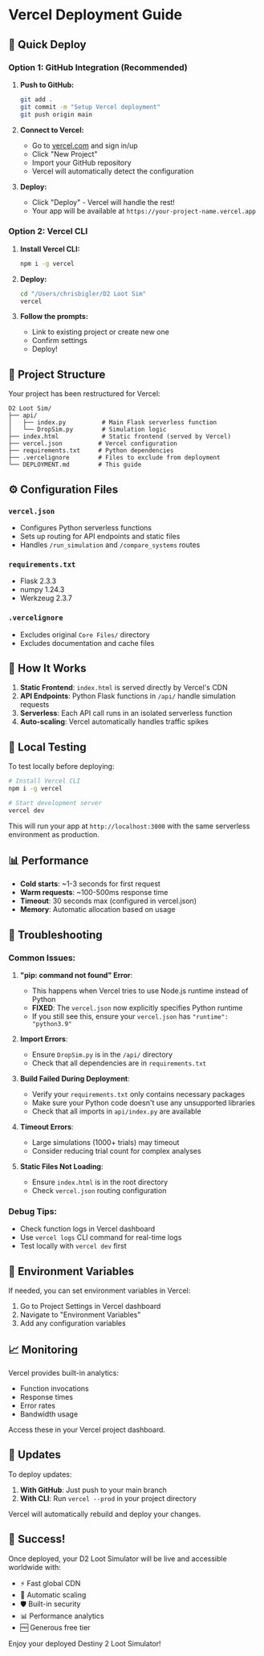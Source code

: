 # Vercel Deployment Guide

## 🚀 Quick Deploy

### Option 1: GitHub Integration (Recommended)

1. **Push to GitHub:**
   ```bash
   git add .
   git commit -m "Setup Vercel deployment"
   git push origin main
   ```

2. **Connect to Vercel:**
   - Go to [vercel.com](https://vercel.com) and sign in/up
   - Click "New Project"
   - Import your GitHub repository
   - Vercel will automatically detect the configuration

3. **Deploy:**
   - Click "Deploy" - Vercel will handle the rest!
   - Your app will be available at `https://your-project-name.vercel.app`

### Option 2: Vercel CLI

1. **Install Vercel CLI:**
   ```bash
   npm i -g vercel
   ```

2. **Deploy:**
   ```bash
   cd "/Users/chrisbigler/D2 Loot Sim"
   vercel
   ```

3. **Follow the prompts:**
   - Link to existing project or create new one
   - Confirm settings
   - Deploy!

## 📁 Project Structure

Your project has been restructured for Vercel:

```
D2 Loot Sim/
├── api/
│   ├── index.py          # Main Flask serverless function
│   └── DropSim.py        # Simulation logic
├── index.html            # Static frontend (served by Vercel)
├── vercel.json          # Vercel configuration
├── requirements.txt     # Python dependencies
├── .vercelignore        # Files to exclude from deployment
└── DEPLOYMENT.md        # This guide
```

## ⚙️ Configuration Files

### `vercel.json`
- Configures Python serverless functions
- Sets up routing for API endpoints and static files
- Handles `/run_simulation` and `/compare_systems` routes

### `requirements.txt`
- Flask 2.3.3
- numpy 1.24.3 
- Werkzeug 2.3.7

### `.vercelignore`
- Excludes original `Core Files/` directory
- Excludes documentation and cache files

## 🔧 How It Works

1. **Static Frontend**: `index.html` is served directly by Vercel's CDN
2. **API Endpoints**: Python Flask functions in `/api/` handle simulation requests
3. **Serverless**: Each API call runs in an isolated serverless function
4. **Auto-scaling**: Vercel automatically handles traffic spikes

## 🧪 Local Testing

To test locally before deploying:

```bash
# Install Vercel CLI
npm i -g vercel

# Start development server
vercel dev
```

This will run your app at `http://localhost:3000` with the same serverless environment as production.

## 📊 Performance

- **Cold starts**: ~1-3 seconds for first request
- **Warm requests**: ~100-500ms response time
- **Timeout**: 30 seconds max (configured in vercel.json)
- **Memory**: Automatic allocation based on usage

## 🐛 Troubleshooting

### Common Issues:

1. **"pip: command not found" Error**: 
   - This happens when Vercel tries to use Node.js runtime instead of Python
   - **FIXED**: The `vercel.json` now explicitly specifies Python runtime
   - If you still see this, ensure your `vercel.json` has `"runtime": "python3.9"`

2. **Import Errors**: 
   - Ensure `DropSim.py` is in the `/api/` directory
   - Check that all dependencies are in `requirements.txt`

3. **Build Failed During Deployment**:
   - Verify your `requirements.txt` only contains necessary packages
   - Make sure your Python code doesn't use any unsupported libraries
   - Check that all imports in `api/index.py` are available

4. **Timeout Errors**: 
   - Large simulations (1000+ trials) may timeout
   - Consider reducing trial count for complex analyses

5. **Static Files Not Loading**: 
   - Ensure `index.html` is in the root directory
   - Check `vercel.json` routing configuration

### Debug Tips:

- Check function logs in Vercel dashboard
- Use `vercel logs` CLI command for real-time logs
- Test locally with `vercel dev` first

## 🎯 Environment Variables

If needed, you can set environment variables in Vercel:

1. Go to Project Settings in Vercel dashboard
2. Navigate to "Environment Variables"
3. Add any configuration variables

## 📈 Monitoring

Vercel provides built-in analytics:
- Function invocations
- Response times
- Error rates
- Bandwidth usage

Access these in your Vercel project dashboard.

## 🔄 Updates

To deploy updates:

1. **With GitHub**: Just push to your main branch
2. **With CLI**: Run `vercel --prod` in your project directory

Vercel will automatically rebuild and deploy your changes.

## 🎉 Success!

Once deployed, your D2 Loot Simulator will be live and accessible worldwide with:
- ⚡ Fast global CDN
- 🔄 Automatic scaling  
- 🛡️ Built-in security
- 📊 Performance analytics
- 🆓 Generous free tier

Enjoy your deployed Destiny 2 Loot Simulator!
